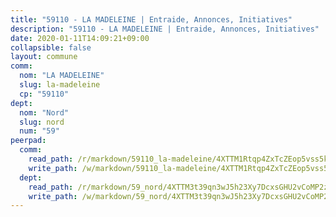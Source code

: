 ```yaml
---
title: "59110 - LA MADELEINE | Entraide, Annonces, Initiatives"
description: "59110 - LA MADELEINE | Entraide, Annonces, Initiatives"
date: 2020-01-11T14:09:21+09:00
collapsible: false
layout: commune
comm:
  nom: "LA MADELEINE"
  slug: la-madeleine
  cp: "59110"
dept:
  nom: "Nord"
  slug: nord
  num: "59"
peerpad:
  comm:
    read_path: /r/markdown/59110_la-madeleine/4XTTM1Rtqp4ZxTcZEop5vss5k9Fb5qaX2Vpvw7D7MVcaL56LL
    write_path: /w/markdown/59110_la-madeleine/4XTTM1Rtqp4ZxTcZEop5vss5k9Fb5qaX2Vpvw7D7MVcaL56LL-K3TgV125SCVnwKUEadLXEqR9pTqxGcs5gJbDx3eqAmwUqtMRZyW8tBaKApkC5zd7kwxEWwJTJng7Tgnymx4nqsYDshVt981dqkjspMtakYYneTxPNeSSZQHkiy47SAtdbAXggLmS
  dept:
    read_path: /r/markdown/59_nord/4XTTM3t39qn3wJ5h23Xy7DcxsGHU2vCoMP2z3iS4TUn3TrtdJ
    write_path: /w/markdown/59_nord/4XTTM3t39qn3wJ5h23Xy7DcxsGHU2vCoMP2z3iS4TUn3TrtdJ-K3TgTuZGkuZqXfr6fpmH7pGsMT6ndvZQMyRDze5QBt7XScLWHoBi246kLoDKpTH2Yo4f3AFSSJqGc2ozvNww7qPLqsDjpvahxCbQ6F5znbfjp6kVgaDcTYc9LyhwSfYuCevnvZUQ
---
```


